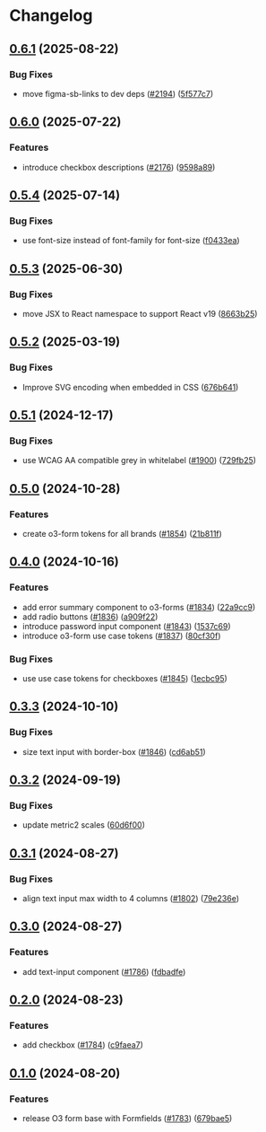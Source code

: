 # Changelog

## [0.6.1](https://github.com/Financial-Times/origami/compare/o3-form-v0.6.0...o3-form-v0.6.1) (2025-08-22)


### Bug Fixes

* move figma-sb-links to dev deps ([#2194](https://github.com/Financial-Times/origami/issues/2194)) ([5f577c7](https://github.com/Financial-Times/origami/commit/5f577c77089aff950e62487f51122a3294394468))

## [0.6.0](https://github.com/Financial-Times/origami/compare/o3-form-v0.5.4...o3-form-v0.6.0) (2025-07-22)


### Features

* introduce checkbox descriptions ([#2176](https://github.com/Financial-Times/origami/issues/2176)) ([9598a89](https://github.com/Financial-Times/origami/commit/9598a89909a78495949f3782903dfe4be83640c9))

## [0.5.4](https://github.com/Financial-Times/origami/compare/o3-form-v0.5.3...o3-form-v0.5.4) (2025-07-14)


### Bug Fixes

* use font-size instead of font-family for font-size ([f0433ea](https://github.com/Financial-Times/origami/commit/f0433eab71607bb70cb44512d09da3889cdf927a))

## [0.5.3](https://github.com/Financial-Times/origami/compare/o3-form-v0.5.2...o3-form-v0.5.3) (2025-06-30)


### Bug Fixes

* move JSX to React namespace to support React v19 ([8663b25](https://github.com/Financial-Times/origami/commit/8663b255b002d99deb6ccab833be189f07284f55))

## [0.5.2](https://github.com/Financial-Times/origami/compare/o3-form-v0.5.1...o3-form-v0.5.2) (2025-03-19)


### Bug Fixes

* Improve SVG encoding when embedded in CSS ([676b641](https://github.com/Financial-Times/origami/commit/676b64101d79ffa1c7cf4c2c7c7302b9c1e17b54))

## [0.5.1](https://github.com/Financial-Times/origami/compare/o3-form-v0.5.0...o3-form-v0.5.1) (2024-12-17)


### Bug Fixes

* use WCAG AA compatible grey in whitelabel ([#1900](https://github.com/Financial-Times/origami/issues/1900)) ([729fb25](https://github.com/Financial-Times/origami/commit/729fb25d84ab6acaff421911ff21af4e2c14a77b))

## [0.5.0](https://github.com/Financial-Times/origami/compare/o3-form-v0.4.0...o3-form-v0.5.0) (2024-10-28)


### Features

* create o3-form tokens for all brands ([#1854](https://github.com/Financial-Times/origami/issues/1854)) ([21b811f](https://github.com/Financial-Times/origami/commit/21b811fb1b2bc54859a5d34090d2f3cd44131799))

## [0.4.0](https://github.com/Financial-Times/origami/compare/o3-form-v0.3.3...o3-form-v0.4.0) (2024-10-16)


### Features

* add error summary component to o3-forms ([#1834](https://github.com/Financial-Times/origami/issues/1834)) ([22a9cc9](https://github.com/Financial-Times/origami/commit/22a9cc951205a3d74fca5dd5e5b1f51fb624e08f))
* add radio buttons ([#1836](https://github.com/Financial-Times/origami/issues/1836)) ([a909f22](https://github.com/Financial-Times/origami/commit/a909f22b34d5971563f1b95398ee65bf3db151b8))
* introduce password input component ([#1843](https://github.com/Financial-Times/origami/pull/1843)) ([1537c69](https://github.com/Financial-Times/origami/pull/1838/commits/1537c69ae8f0c08fc91fb86bb387bee2473e965b))
* introduce o3-form use case tokens ([#1837](https://github.com/Financial-Times/origami/pull/1837)) ([80cf30f](https://github.com/Financial-Times/origami/pull/1838/commits/80cf30fbd5ef70c7df73a99ff42ea01b5e57aac9))

### Bug Fixes

* use use case tokens for checkboxes ([#1845](https://github.com/Financial-Times/origami/issues/1845)) ([1ecbc95](https://github.com/Financial-Times/origami/commit/1ecbc95a18234535496512c2358bf973fb252d9b))

## [0.3.3](https://github.com/Financial-Times/origami/compare/o3-form-v0.3.2...o3-form-v0.3.3) (2024-10-10)


### Bug Fixes

* size text input with border-box ([#1846](https://github.com/Financial-Times/origami/issues/1846)) ([cd6ab51](https://github.com/Financial-Times/origami/commit/cd6ab51f223c45ce33e355a6041a2f441677b58c))

## [0.3.2](https://github.com/Financial-Times/origami/compare/o3-form-v0.3.1...o3-form-v0.3.2) (2024-09-19)


### Bug Fixes

* update metric2 scales ([60d6f00](https://github.com/Financial-Times/origami/commit/60d6f003617849c56ddc6d3167d8bc8d98405724))


## [0.3.1](https://github.com/Financial-Times/origami/compare/o3-form-v0.3.0...o3-form-v0.3.1) (2024-08-27)


### Bug Fixes

* align text input max width to 4 columns ([#1802](https://github.com/Financial-Times/origami/issues/1802)) ([79e236e](https://github.com/Financial-Times/origami/commit/79e236e424af35bcd50d66eb872b86dd809be498))

## [0.3.0](https://github.com/Financial-Times/origami/compare/o3-form-v0.2.0...o3-form-v0.3.0) (2024-08-27)


### Features

* add text-input component ([#1786](https://github.com/Financial-Times/origami/issues/1786)) ([fdbadfe](https://github.com/Financial-Times/origami/commit/fdbadfea1f65ed24b554c042f1cb899bc6301e5b))

## [0.2.0](https://github.com/Financial-Times/origami/compare/o3-form-v0.1.0...o3-form-v0.2.0) (2024-08-23)


### Features

* add checkbox ([#1784](https://github.com/Financial-Times/origami/issues/1784)) ([c9faea7](https://github.com/Financial-Times/origami/commit/c9faea79c2815b1fe163a6f8734fb56196f0abb4))

## [0.1.0](https://github.com/Financial-Times/origami/compare/o3-form-v0.0.1...o3-form-v0.1.0) (2024-08-20)


### Features

* release O3 form base with Formfields ([#1783](https://github.com/Financial-Times/origami/issues/1783)) ([679bae5](https://github.com/Financial-Times/origami/commit/679bae531519aad357401851c0a4ea179b657c58))
